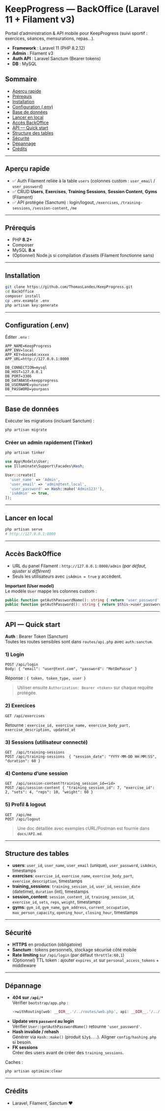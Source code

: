 # KeepProgress — BackOffice (Laravel 11 + Filament v3)

Portail d’administration & API mobile pour KeepProgress (suivi sportif : exercices, séances, mensurations, repas…).

- **Framework** : Laravel 11 (PHP 8.2.12)
- **Admin** : Filament v3
- **Auth API** : Laravel Sanctum (Bearer tokens)
- **DB** : MySQL

## Sommaire
- [Aperçu rapide](#aperçu-rapide)
- [Prérequis](#prérequis)
- [Installation](#installation)
- [Configuration (.env)](#configuration-env)
- [Base de données](#base-de-données)
- [Lancer en local](#lancer-en-local)
- [Accès BackOffice](#accès-backoffice)
- [API — Quick start](#api--quick-start)
- [Structure des tables](#structure-des-tables)
- [Sécurité](#sécurité)
- [Dépannage](#dépannage)
- [Crédits](#crédits)

---

## Aperçu rapide
- ✅ Auth Filament reliée à la table `users` (colonnes custom : `user_email` / `user_password`)
- ✅ CRUD **Users**, **Exercises**, **Training Sessions**, **Session Content**, **Gyms** (Filament)
- ✅ API protégée (Sanctum) : login/logout, `/exercises`, `/training-sessions`, `/session-content`, `/me`

---

## Prérequis
- PHP **8.2+**
- Composer
- MySQL **8.x**
- (Optionnel) Node.js si compilation d’assets (Filament fonctionne sans)

---

## Installation
```bash
git clone https://github.com/ThomasLandes/KeepProgress.git
cd BackOffice
composer install
cp .env.example .env
php artisan key:generate
```

---

## Configuration (.env)
Éditer `.env` :
```env
APP_NAME=KeepProgress
APP_ENV=local
APP_KEY=base64:xxxxx
APP_URL=http://127.0.0.1:8000

DB_CONNECTION=mysql
DB_HOST=127.0.0.1
DB_PORT=3306
DB_DATABASE=keepprogress
DB_USERNAME=youruser
DB_PASSWORD=yourpass
```

---

## Base de données
Exécuter les migrations (incluant Sanctum) :
```bash
php artisan migrate
```

### Créer un admin rapidement (Tinker)
```bash
php artisan tinker
```
```php
use App\Models\User;
use Illuminate\Support\Facades\Hash;

User::create([
  'user_name' => 'Admin',
  'user_email' => 'admin@test.local',
  'user_password' => Hash::make('Admin123!'),
  'isAdmin' => true,
]);
```

---

## Lancer en local
```bash
php artisan serve
# http://127.0.0.1:8000
```

---

## Accès BackOffice
- URL du panel Filament : `http://127.0.0.1:8000/admin` *(par défaut, ajuster si différent)*  
- Seuls les utilisateurs avec `isAdmin = true` y accèdent.

**Important (User model)**  
Le modèle `User` mappe les colonnes custom :
```php
public function getAuthPasswordName(): string { return 'user_password'; }
public function getAuthPassword(): string { return $this->user_password; }
```

---

## API — Quick start
**Auth** : Bearer Token (Sanctum)  
Toutes les routes sensibles sont dans `routes/api.php` avec `auth:sanctum`.

### 1) Login
```
POST /api/login
Body: { "email": "user@test.com", "password": "MotDePasse" }
```
Réponse : `{ token, token_type, user }`

> Utiliser ensuite `Authorization: Bearer <token>` sur chaque requête protégée.

### 2) Exercices
```
GET /api/exercises
```
Retourne : `exercise_id, exercise_name, exercise_body_part, exercise_description, updated_at`

### 3) Sessions (utilisateur connecté)
```
GET  /api/training-sessions
POST /api/training-sessions  { "session_date": "YYYY-MM-DD HH:MM:SS", "duration": 60 }
```

### 4) Contenu d’une session
```
GET  /api/session-content?training_session_id=<id>
POST /api/session-content { "training_session_id": 7, "exercise_id": 2, "sets": 4, "reps": 10, "weight": 60 }
```

### 5) Profil & logout
```
GET  /api/me
POST /api/logout
```

> Une doc détaillée avec exemples cURL/Postman est fournie dans **`docs/API.md`**.

---

## Structure des tables
- **users**: `user_id`, `user_name`, `user_email` (unique), `user_password`, `isAdmin`, timestamps  
- **exercises**: `exercise_id`, `exercise_name`, `exercise_body_part`, `exercise_description`, timestamps  
- **training_sessions**: `training_session_id`, `user_id`, `session_date` (datetime), `duration` (int), timestamps  
- **session_content**: `session_content_id`, `training_session_id`, `exercise_id`, `sets`, `reps`, `weight`, timestamps  
- **gyms**: `gym_id`, `gym_name`, `gym_address`, `current_occupation`, `max_person_capacity`, `opening_hour`, `closing_hour`, timestamps

---

## Sécurité
- **HTTPS** en production (obligatoire)
- **Sanctum** : tokens personnels, stockage sécurisé côté mobile
- **Rate limiting** sur `/api/login` (par défaut `throttle:60,1`)
- (Optionnel) TTL token : ajouter `expires_at` sur `personal_access_tokens` + middleware

---

## Dépannage
- **404 sur `/api/*`**  
  Vérifier `bootstrap/app.php` :
  ```php
  ->withRouting(web: __DIR__.'/../routes/web.php', api: __DIR__.'/../routes/api.php', ...)
  ```
- **Update vers `password` au login**  
  Vérifier `User::getAuthPasswordName()` retourne `'user_password'`.
- **Hash invalide / rehash**  
  Générer via `Hash::make()` (produit `$2y$...`). Aligner `config/hashing.php` si besoin.
- **FK sessions**  
  Créer des users avant de créer des `training_sessions`.

Caches :
```bash
php artisan optimize:clear
```

---

## Crédits
- Laravel, Filament, Sanctum ❤️
